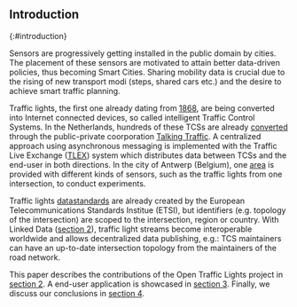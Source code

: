 ## Introduction
{:#introduction}

Sensors are progressively getting installed in the public domain by cities. The placement of these sensors are motivated to attain better data-driven policies, thus becoming Smart Cities. Sharing mobility data is crucial due to the rising of new transport modi (steps, shared cars etc.) and the desire to achieve smart traffic planning.

Traffic lights, the first one already dating from [1868](https://en.wikipedia.org/wiki/Traffic_light), are being converted into Internet connected devices, so called intelligent Traffic Control Systems. In the Netherlands, hundreds of these TCSs are already [converted](http://www.nm-magazine.nl/artikelen/talking-traffic-applicaties-voor-de-ivri/) through the public-private coorporation [Talking Traffic](https://www.talking-traffic.com/nl/). A centralized approach using asynchronous messaging is implemented with the Traffic Live Exchange ([TLEX](https://www.talking-traffic.com/nl/nieuws/stem-op-tlex)) system which distributes data between TCSs and the end-user in both directions. In the city of Antwerp (Belgium), one [area](https://www.imeccityofthings.be/nl/smart-zone) is provided with different kinds of sensors, such as the traffic lights from one intersection, to conduct experiments.

Traffic lights [datastandards](https://www.etsi.org/deliver/etsi_ts/103300_103399/103301/01.02.01_60/ts_103301v010201p.pdf) are already created by the European Telecommunications Standards Institue (ETSI), but identifiers (e.g. topology of the intersection) are scoped to the intersection, region or country. With Linked Data ([section 2]()), traffic light streams become interoperable worldwide and allows decentralized data publishing, e.g.: TCS maintainers can have an up-to-date intersection topology from the maintainers of the road network.

<!-- Describe archiving need -->

This paper describes the contributions of the Open Traffic Lights project in [section 2](#implementation). A end-user application is showcased in [section 3](#demonstrator). Finally, we discuss our conclusions in [section 4](#conclusion).